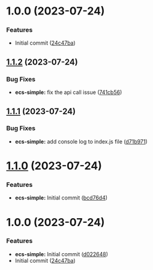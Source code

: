 
# 1.0.0 (2023-07-24)


### Features

* Initial commit ([24c47ba](https://github.com/thejaswitricon/semver/commit/24c47baed4ad56943a18b96033a9286f06fe3d3b))






## [1.1.2](https://github.com/thejaswitricon/semver/compare/aws/ecs/ecs-simple-v1.1.1...aws/ecs/ecs-simple-v1.1.2) (2023-07-24)


### Bug Fixes

* **ecs-simple:** fix the api call issue ([741cb56](https://github.com/thejaswitricon/semver/commit/741cb56e845ffb892f1b102a8e2d02bfc52a57b7))






## [1.1.1](https://github.com/thejaswitricon/semver/compare/aws/ecs/ecs-simple-v1.1.0...aws/ecs/ecs-simple-v1.1.1) (2023-07-24)


### Bug Fixes

* **ecs-simple:** add console log to index.js file ([d71b971](https://github.com/thejaswitricon/semver/commit/d71b971efc4c18b5d382435bdc99825110e79cb8))






# [1.1.0](https://github.com/thejaswitricon/semver/compare/aws/ecs/ecs-simple-v1.0.0...aws/ecs/ecs-simple-v1.1.0) (2023-07-24)


### Features

* **ecs-simple:** Initial commit ([bcd76d4](https://github.com/thejaswitricon/semver/commit/bcd76d441e9b25a9a069e10c78e965082c1d98dc))






# 1.0.0 (2023-07-24)


### Features

* **ecs-simple:** Initial commit ([d022648](https://github.com/thejaswitricon/semver/commit/d02264885109e39549579f7c623d3ce78a9287c2))
* Initial commit ([24c47ba](https://github.com/thejaswitricon/semver/commit/24c47baed4ad56943a18b96033a9286f06fe3d3b))
